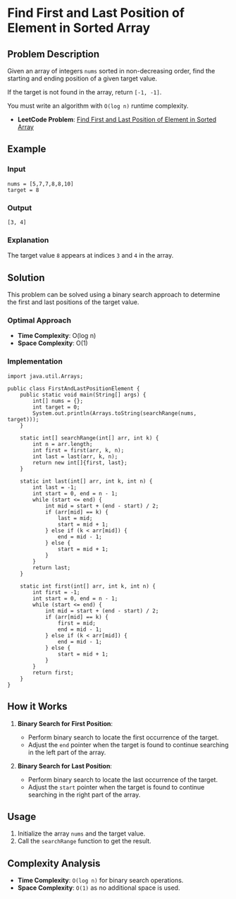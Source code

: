 
# Find First and Last Position of Element in Sorted Array

## Problem Description

Given an array of integers `nums` sorted in non-decreasing order, find the starting and ending position of a given target value.

If the target is not found in the array, return `[-1, -1]`.

You must write an algorithm with `O(log n)` runtime complexity.

- **LeetCode Problem**: [Find First and Last Position of Element in Sorted Array](https://leetcode.com/problems/find-first-and-last-position-of-element-in-sorted-array/description/)

## Example

### Input
```java[]
nums = [5,7,7,8,8,10]
target = 8
```

### Output
```java[]
[3, 4]
```

### Explanation
The target value `8` appears at indices `3` and `4` in the array.

## Solution

This problem can be solved using a binary search approach to determine the first and last positions of the target value.

### Optimal Approach
- **Time Complexity**: O(log n)
- **Space Complexity**: O(1)

### Implementation
```java[]
import java.util.Arrays;

public class FirstAndLastPositionElement {
    public static void main(String[] args) {
        int[] nums = {};
        int target = 0;
        System.out.println(Arrays.toString(searchRange(nums, target)));
    }

    static int[] searchRange(int[] arr, int k) {
        int n = arr.length;
        int first = first(arr, k, n);
        int last = last(arr, k, n);
        return new int[]{first, last};
    }

    static int last(int[] arr, int k, int n) {
        int last = -1;
        int start = 0, end = n - 1;
        while (start <= end) {
            int mid = start + (end - start) / 2;
            if (arr[mid] == k) {
                last = mid;
                start = mid + 1;
            } else if (k < arr[mid]) {
                end = mid - 1;
            } else {
                start = mid + 1;
            }
        }
        return last;
    }

    static int first(int[] arr, int k, int n) {
        int first = -1;
        int start = 0, end = n - 1;
        while (start <= end) {
            int mid = start + (end - start) / 2;
            if (arr[mid] == k) {
                first = mid;
                end = mid - 1;
            } else if (k < arr[mid]) {
                end = mid - 1;
            } else {
                start = mid + 1;
            }
        }
        return first;
    }
}
```

## How it Works

1. **Binary Search for First Position**:
    - Perform binary search to locate the first occurrence of the target.
    - Adjust the `end` pointer when the target is found to continue searching in the left part of the array.

2. **Binary Search for Last Position**:
    - Perform binary search to locate the last occurrence of the target.
    - Adjust the `start` pointer when the target is found to continue searching in the right part of the array.

## Usage

1. Initialize the array `nums` and the target value.
2. Call the `searchRange` function to get the result.

## Complexity Analysis

- **Time Complexity**: `O(log n)` for binary search operations.
- **Space Complexity**: `O(1)` as no additional space is used.

